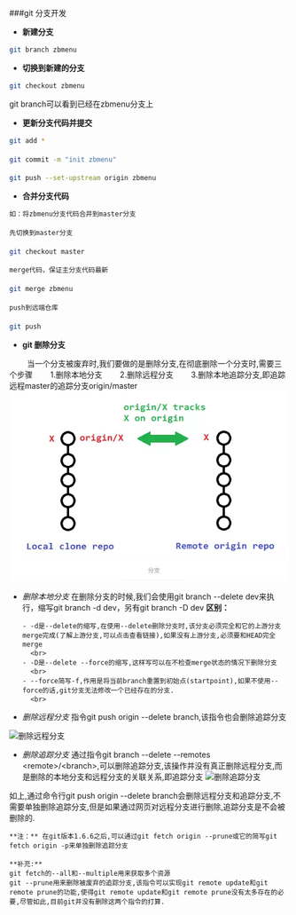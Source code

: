 ###git 分支开发

* **新建分支**
```bash
git branch zbmenu
```

* **切换到新建的分支**
```bash
git checkout zbmenu
```
git branch可以看到已经在zbmenu分支上

* **更新分支代码并提交**
```bash
git add *

git commit -m "init zbmenu"

git push --set-upstream origin zbmenu
```
* **合并分支代码**
```bash
如：将zbmenu分支代码合并到master分支

先切换到master分支

git checkout master

merge代码，保证主分支代码最新

git merge zbmenu

push到远端仓库

git push
```
- **git 删除分支**

&emsp;&emsp; 当一个分支被废弃时,我们要做的是删除分支,在彻底删除一个分支时,需要三个步骤
&emsp;&emsp;1.删除本地分支
&emsp;&emsp;2.删除远程分支
&emsp;&emsp;3.删除本地追踪分支,即追踪远程master的追踪分支origin/master
![git分支图](./images/git_branch.png)

- *删除本地分支*
  在删除分支的时候,我们会使用git branch --delete dev来执行，缩写git branch -d dev，另有git branch -D dev
  **区别：**
  ```
  - -d是--delete的缩写,在使用--delete删除分支时,该分支必须完全和它的上游分支merge完成(了解上游分支,可以点击查看链接),如果没有上游分支,必须要和HEAD完全merge
    <br>
  - -D是--delete --force的缩写,这样写可以在不检查merge状态的情况下删除分支
    <br>
  - --force简写-f,作用是将当前branch重置到初始点(startpoint),如果不使用--force的话,git分支无法修改一个已经存在的分支.
    <br>
    ```
- *删除远程分支*
指令git push origin --delete branch,该指令也会删除追踪分支

![删除远程分支](./images/删除远程分支.png)
    <br>
- *删除追踪分支*
通过指令git branch --delete --remotes \<remote>/\<branch>,可以删除追踪分支,该操作并没有真正删除远程分支,而是删除的本地分支和远程分支的关联关系,即追踪分支
![删除追踪分支](./images/删除追踪分支.png)

如上,通过命令行git push origin --delete branch会删除远程分支和追踪分支,不需要单独删除追踪分支,但是如果通过网页对远程分支进行删除,追踪分支是不会被删除的.

```
**注：** 在git版本1.6.6之后,可以通过git fetch origin --prune或它的简写git fetch origin -p来单独删除追踪分支

**补充:**
git fetch的--all和--multiple用来获取多个资源
git --prune用来删除被废弃的追踪分支,该指令可以实现git remote update和git remote prune的功能,使得git remote update和git remote prune没有太多存在的必要,尽管如此,目前git并没有删除这两个指令的打算.
```
